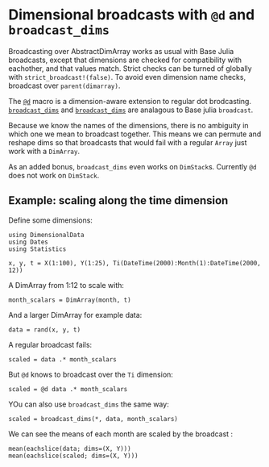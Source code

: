 # Dimensional broadcasts with `@d` and `broadcast_dims`

Broadcasting over AbstractDimArray works as usual with Base Julia broadcasts,
except that dimensions are checked for compatibility with eachother, and that
values match. Strict checks can be turned of globally with
`strict_broadcast!(false)`. 
To avoid even dimension name checks, broadcast over `parent(dimarray)`.

The [`@d`](@ref) macro is a dimension-aware extension to regular dot brodcasting.
[`broadcast_dims`](@ref) and [`broadcast_dims`](@ref) are analagous to Base
julia `broadcast`. 

Because we know the names of the dimensions, there is no ambiguity in which one
we mean to broadcast together. This means we can permute and reshape dims so
that broadcasts that would fail with a regular `Array` just work with a
`DimArray`. 

As an added bonus, `broadcast_dims` even works on `DimStack`s. Currently `@d` 
does not work on `DimStack`.

## Example: scaling along the time dimension

Define some dimensions:

````@example bd
using DimensionalData
using Dates
using Statistics
````

````@ansi bd
x, y, t = X(1:100), Y(1:25), Ti(DateTime(2000):Month(1):DateTime(2000, 12))
````

A DimArray from 1:12 to scale with:

````@ansi bd
month_scalars = DimArray(month, t)
````

And a larger DimArray for example data:

````@ansi bd
data = rand(x, y, t)
````

A regular broadcast fails:

````@ansi bd
scaled = data .* month_scalars
````

But `@d` knows to broadcast over the `Ti` dimension:

````@ansi bd
scaled = @d data .* month_scalars
````

YOu can also use `broadcast_dims` the same way:

````@ansi bd
scaled = broadcast_dims(*, data, month_scalars)
````

We can see the means of each month are scaled by the broadcast :

````@ansi bd
mean(eachslice(data; dims=(X, Y)))
mean(eachslice(scaled; dims=(X, Y)))
````
